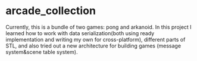 # arcade_collection
Currently, this is a bundle of two games: pong and arkanoid. 
In this project I learned how to work with data serialization(both using ready implementation and writing my own for cross-platform), different parts of STL, and also tried out a new architecture for building games (message system&scene table system). 
